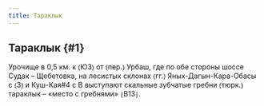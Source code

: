 ```yaml
---
title: Тараклык
---
```

## Тараклык {#1}

Урочище в 0,5 км. к ⦅ЮЗ⦆ от ⦅пер.⦆ Урбаш, где по обе стороны шоссе Судак – Щебетовка, на лесистых склонах ⦅гг.⦆ Яных-Дагын-Кара-Обасы с ⦅З⦆ и Куш-Кая#4 с В выступают скальные зубчатые гребни ⦅тюрк.⦆ тараклык – «место с гребнями» ⦃В13⦄.
